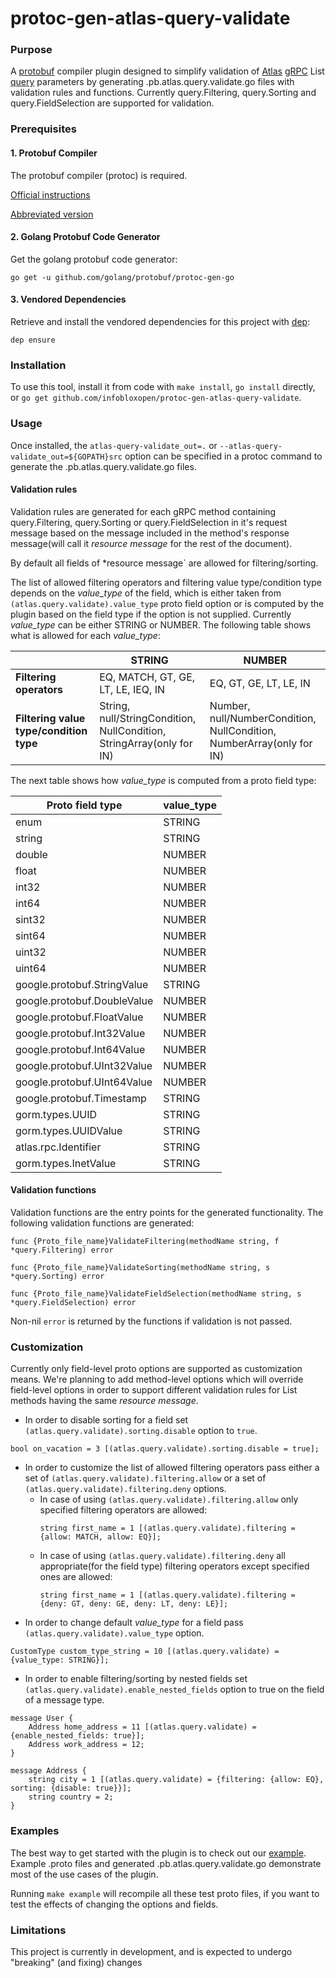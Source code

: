 # protoc-gen-atlas-query-validate

### Purpose

A [protobuf](https://developers.google.com/protocol-buffers/) compiler plugin 
designed to simplify validation of [Atlas](https://github.com/infobloxopen/atlas-app-toolkit)
[gRPC](https://grpc.io/) List [query](https://github.com/infobloxopen/atlas-app-toolkit/blob/master/query/collection_operators.proto) parameters
by generating .pb.atlas.query.validate.go files with validation rules and functions.
Currently query.Filtering, query.Sorting and query.FieldSelection are supported for validation.

### Prerequisites

#### 1. Protobuf Compiler

The protobuf compiler (protoc) is required.

[Official instructions](https://github.com/google/protobuf#protocol-compiler-installation)

[Abbreviated version](https://github.com/grpc-ecosystem/grpc-gateway#installation)

#### 2. Golang Protobuf Code Generator

Get the golang protobuf code generator:

```
go get -u github.com/golang/protobuf/protoc-gen-go
```

#### 3. Vendored Dependencies

Retrieve and install the vendored dependencies for this project with [dep](https://github.com/golang/dep):

```
dep ensure
```

### Installation

To use this tool, install it from code with `make install`, `go install` directly,
or `go get github.com/infobloxopen/protoc-gen-atlas-query-validate`.

### Usage

Once installed, the `atlas-query-validate_out=.` or `--atlas-query-validate_out=${GOPATH}src`
option can be specified in a protoc command to generate the .pb.atlas.query.validate.go files.

#### Validation rules

Validation rules are generated for each gRPC method containing query.Filtering, query.Sorting or query.FieldSelection in it's request message
based on the message included in the method's response message(will call it *resource message* for the rest of the document).

By default all fields of *resource message` are allowed for filtering/sorting.

The list of allowed filtering operators and filtering value type/condition type depends on the *value_type* of the field,
which is either taken from `(atlas.query.validate).value_type` proto field option or is computed by the
plugin based on the field type if the option is not supplied. Currently *value_type* can be either STRING or NUMBER.
The following table shows what is allowed for each *value_type*:

|                                     | STRING | NUMBER |
|-------------------------------------|--------|--------|
| **Filtering operators**                 | EQ, MATCH, GT, GE, LT, LE, IEQ, IN | EQ, GT, GE, LT, LE, IN | 
| **Filtering value type/condition type** | String, null/StringCondition, NullCondition, StringArray(only for IN) | Number, null/NumberCondition, NullCondition, NumberArray(only for IN)|

The next table shows how *value_type* is computed from a proto field type:

| Proto field type            | value_type |
|-----------------------------|---------------|
| enum                        | STRING        |
| string                      | STRING        |
| double                      | NUMBER        |
| float                       | NUMBER        |
| int32                       | NUMBER        |
| int64                       | NUMBER        |
| sint32                      | NUMBER        |
| sint64                      | NUMBER        |
| uint32                      | NUMBER        |
| uint64                      | NUMBER        |
| google.protobuf.StringValue | STRING        |
| google.protobuf.DoubleValue | NUMBER        |
| google.protobuf.FloatValue  | NUMBER        |
| google.protobuf.Int32Value  | NUMBER        |
| google.protobuf.Int64Value  | NUMBER        |
| google.protobuf.UInt32Value | NUMBER        |
| google.protobuf.UInt64Value | NUMBER        |
| google.protobuf.Timestamp   | STRING        |
| gorm.types.UUID             | STRING        |
| gorm.types.UUIDValue        | STRING        |
| atlas.rpc.Identifier        | STRING        |
| gorm.types.InetValue        | STRING        |

#### Validation functions

Validation functions are the entry points for the generated functionality.
The following validation functions are generated:

```golang
func {Proto_file_name}ValidateFiltering(methodName string, f *query.Filtering) error
```

```golang
func {Proto_file_name}ValidateSorting(methodName string, s *query.Sorting) error
```

```golang
func {Proto_file_name}ValidateFieldSelection(methodName string, s *query.FieldSelection) error
```

Non-nil `error` is returned by the functions if validation is not passed.


### Customization

Currently only field-level proto options are supported as customization means. We're planning to add method-level options which will override
field-level options in order to support different validation rules for List methods having the same *resource message*.

* In order to disable sorting for a field set `(atlas.query.validate).sorting.disable` option to `true`.
```golang
bool on_vacation = 3 [(atlas.query.validate).sorting.disable = true];
```

* In order to customize the list of allowed filtering operators pass either a set of `(atlas.query.validate).filtering.allow` or 
a set of `(atlas.query.validate).filtering.deny` options.
  - In case of using `(atlas.query.validate).filtering.allow` only specified filtering operators are allowed:
    ```golang
    string first_name = 1 [(atlas.query.validate).filtering = {allow: MATCH, allow: EQ}];
    ```
  - In case of using `(atlas.query.validate).filtering.deny` all appropriate(for the field type) filtering operators except specified ones are allowed:
    ```golang
    string first_name = 1 [(atlas.query.validate).filtering = {deny: GT, deny: GE, deny: LT, deny: LE}];
    ```
* In order to change default *value_type* for a field pass `(atlas.query.validate).value_type` option.
```golang
CustomType custom_type_string = 10 [(atlas.query.validate) = {value_type: STRING}];
```
* In order to enable filtering/sorting by nested fields set `(atlas.query.validate).enable_nested_fields` option to true
on the field of a message type.

```golang
message User {
    Address home_address = 11 [(atlas.query.validate) = {enable_nested_fields: true}];
    Address work_address = 12;
}

message Address {
    string city = 1 [(atlas.query.validate) = {filtering: {allow: EQ}, sorting: {disable: true}}];
    string country = 2;
}
```


### Examples

The best way to get started with the plugin is to check out our [example](example/example.proto).
Example .proto files and generated .pb.atlas.query.validate.go demonstrate most of the use cases of the plugin.

Running `make example` will recompile all these test proto files, if you want
to test the effects of changing the options and fields.

### Limitations

This project is currently in development, and is expected to undergo "breaking"
(and fixing) changes
